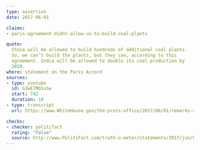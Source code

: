 ```yaml
---
type: assertion
date: 2017-06-01

claims:
- paris-agreement-didnt-allow-us-to-build-coal-plants

quote:
  China will be allowed to build hundreds of additional coal plants.
  So, we can’t build the plants, but they can, according to this
  agreement. India will be allowed to double its coal production by
  2020.
where: statement on the Paris Accord
sources:
- type: youtube
  id: G3wE7MO1uSw
  start: 742
  duration: 10
- type: transcript
  url: https://www.WhiteHouse.gov/the-press-office/2017/06/01/remarks-vice-president-introducing-president-trumps-statement-paris

checks:
- checker: politifact
  rating: "false"
  source: http://www.PolitiFact.com/truth-o-meter/statements/2017/jun/05/donald-trump/donald-trump-wrong-paris-accord-china-and-coal-pla/
---
```


